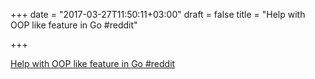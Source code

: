 +++
date = "2017-03-27T11:50:11+03:00"
draft = false
title = "Help with OOP like feature in Go  #reddit"

+++

<p><a href="https://t.co/xidEJlB4Do">Help with OOP like feature in Go  #reddit</a></p>